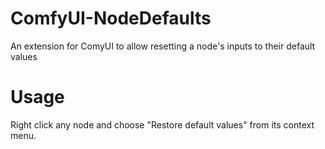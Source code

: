 # ComfyUI-NodeDefaults
An extension for ComyUI to allow resetting a node's inputs to their default values
# Usage
Right click any node and choose "Restore default values" from its context menu.
